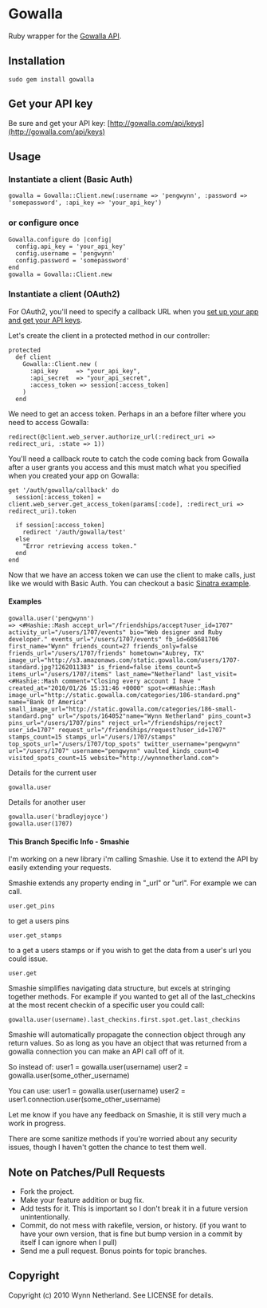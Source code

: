# Gowalla

Ruby wrapper for the [Gowalla API](http://gowalla.com/api/docs).


## Installation

    sudo gem install gowalla
    
## Get your API key

Be sure and get your API key: [http://gowalla.com/api/keys](http://gowalla.com/api/keys)
    
## Usage

### Instantiate a client (Basic Auth)

    gowalla = Gowalla::Client.new(:username => 'pengwynn', :password => 'somepassword', :api_key => 'your_api_key')
    
### or configure once

    Gowalla.configure do |config|
      config.api_key = 'your_api_key'
      config.username = 'pengwynn'
      config.password = 'somepassword'
    end
    gowalla = Gowalla::Client.new
    
### Instantiate a client (OAuth2)

For OAuth2, you'll need to specify a callback URL when you [set up your app and get your API keys](http://gowalla.com/api/keys).

Let's create the client in a protected method in our controller:

    protected
      def client    
        Gowalla::Client.new (
          :api_key     => "your_api_key",
          :api_secret  => "your_api_secret",
          :access_token => session[:access_token]
        )
      end

We need to get an access token. Perhaps in an a before filter where you need to access Gowalla:
    
    redirect(@client.web_server.authorize_url(:redirect_uri => redirect_uri, :state => 1))
    
You'll need a callback route to catch the code coming back from Gowalla after a user grants you access and this must match what you specified when you created your app on Gowalla:

    get '/auth/gowalla/callback' do
      session[:access_token] = client.web_server.get_access_token(params[:code], :redirect_uri => redirect_uri).token

      if session[:access_token]
        redirect '/auth/gowalla/test'
      else
        "Error retrieving access token."
      end
    end
    
Now that we have an access token we can use the client to make calls, just like we would with Basic Auth. You can checkout a basic [Sinatra example](http://gist.github.com/454283).
    
#### Examples

    gowalla.user('pengwynn')
    => <#Hashie::Mash accept_url="/friendships/accept?user_id=1707" activity_url="/users/1707/events" bio="Web designer and Ruby developer." events_url="/users/1707/events" fb_id=605681706 first_name="Wynn" friends_count=27 friends_only=false friends_url="/users/1707/friends" hometown="Aubrey, TX" image_url="http://s3.amazonaws.com/static.gowalla.com/users/1707-standard.jpg?1262011383" is_friend=false items_count=5 items_url="/users/1707/items" last_name="Netherland" last_visit=<#Hashie::Mash comment="Closing every account I have " created_at="2010/01/26 15:31:46 +0000" spot=<#Hashie::Mash image_url="http://static.gowalla.com/categories/186-standard.png" name="Bank Of America" small_image_url="http://static.gowalla.com/categories/186-small-standard.png" url="/spots/164052"name="Wynn Netherland" pins_count=3 pins_url="/users/1707/pins" reject_url="/friendships/reject?user_id=1707" request_url="/friendships/request?user_id=1707" stamps_count=15 stamps_url="/users/1707/stamps" top_spots_url="/users/1707/top_spots" twitter_username="pengwynn" url="/users/1707" username="pengwynn" vaulted_kinds_count=0 visited_spots_count=15 website="http://wynnnetherland.com">
    

Details for the current user

    gowalla.user
    
Details for another user

    gowalla.user('bradleyjoyce')
    gowalla.user(1707)
    

#### This Branch Specific Info - Smashie

I'm working on a new library i'm calling Smashie. Use it to extend the API by easily extending your requests. 

Smashie extends any property ending in "_url" or "url". For example we can call. 

    user.get_pins 

to get a users pins

    user.get_stamps

to a get a users stamps or if you wish to get the data from a user's url you could issue. 

    user.get

Smashie simplifies navigating data structure, but excels at stringing together methods. For example if you wanted to get all of the last_checkins at the most recent checkin of a specific user you could call:

    gowalla.user(username).last_checkins.first.spot.get.last_checkins

Smashie will automatically propagate the connection object through any return values. So as long as you have an object that was returned from a gowalla connection you can make an API call off of it. 

So instead of:
    user1 = gowalla.user(username)
    user2 = gowalla.user(some_other_username)


You can use: 
    user1 = gowalla.user(username)
    user2 = user1.connection.user(some_other_username)




Let me know if you have any feedback on Smashie, it is still very much a work in progress. 


There are some sanitize methods if you're worried about any security issues, though I haven't gotten the chance to test them well.



## Note on Patches/Pull Requests
 
* Fork the project.
* Make your feature addition or bug fix.
* Add tests for it. This is important so I don't break it in a
  future version unintentionally.
* Commit, do not mess with rakefile, version, or history.
  (if you want to have your own version, that is fine but
   bump version in a commit by itself I can ignore when I pull)
* Send me a pull request. Bonus points for topic branches.

## Copyright

Copyright (c) 2010 Wynn Netherland. See LICENSE for details.
